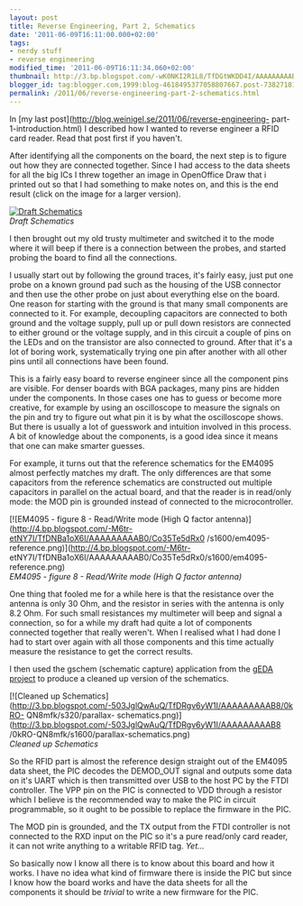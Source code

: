 ```yaml
---
layout: post
title: Reverse Engineering, Part 2, Schematics
date: '2011-06-09T16:11:00.000+02:00'
tags:
- nerdy stuff
- reverse engineering
modified_time: '2011-06-09T16:11:34.060+02:00'
thumbnail: http://3.bp.blogspot.com/-wK0NKI2R1L8/TfDGtWKDD4I/AAAAAAAAABs/85QZ_G3_vWw/s72-c/parallax-sketch.jpg
blogger_id: tag:blogger.com,1999:blog-4618495377058807667.post-7382718178092693831
permalink: /2011/06/reverse-engineering-part-2-schematics.html
---
```


In [my last post](http://blog.weinigel.se/2011/06/reverse-engineering-
part-1-introduction.html) I described how I wanted to reverse engineer
a RFID card reader. Read that post first if you haven't.

After identifying all the components on the board, the next step is to
figure out how they are connected together. Since I had access to the
data sheets for all the big ICs I threw together an image in
OpenOffice Draw that i printed out so that I had something to make
notes on, and this is the end result (click on the image for a larger
version).

[![Draft Schematics](http://3.bp.blogspot.com/-wK0NKI2R1L8/TfDGtWKDD4I/AAAAAAAAABs/85QZ_G3_vWw/s320/parallax-sketch.jpg)](http://3.bp.blogspot.com/-wK0NKI2R1L8/TfDGtWKDD4I/AAAAAAAAABs/85QZ_G3_vWw/s1600/parallax-sketch.jpg)<br/>
*Draft Schematics*

I then brought out my old trusty multimeter and switched it to the
mode where it will beep if there is a connection between the probes,
and started probing the board to find all the connections.

I usually start out by following the ground traces, it's fairly easy,
just put one probe on a known ground pad such as the housing of the
USB connector and then use the other probe on just about everything
else on the board. One reason for starting with the ground is that
many small components are connected to it. For example, decoupling
capacitors are connected to both ground and the voltage supply, pull
up or pull down resistors are connected to either ground or the
voltage supply, and in this circuit a couple of pins on the LEDs and
on the transistor are also connected to ground. After that it's a lot
of boring work, systematically trying one pin after another with all
other pins until all connections have been found.

This is a fairly easy board to reverse engineer since all the
component pins are visible. For denser boards with BGA packages, many
pins are hidden under the components. In those cases one has to guess
or become more creative, for example by using an oscilloscope to
measure the signals on the pin and try to figure out what pin it is by
what the oscilloscope shows. But there is usually a lot of guesswork
and intuition involved in this process. A bit of knowledge about the
components, is a good idea since it means that one can make smarter
guesses.

For example, it turns out that the reference schematics for the EM4095
almost perfectly matches my draft. The only differences are that some
capacitors from the reference schematics are constructed out multiple
capacitors in parallel on the actual board, and that the reader is in
read/only mode: the MOD pin is grounded instead of connected to the
microcontroller.

[![EM4095 - figure 8 - Read/Write mode (High Q factor antenna)](http://4.bp.blogspot.com/-M6tr-etNY7I/TfDNBa1oX6I/AAAAAAAAAB0/Co35Te5dRx0
/s1600/em4095-reference.png)](http://4.bp.blogspot.com/-M6tr-
etNY7I/TfDNBa1oX6I/AAAAAAAAAB0/Co35Te5dRx0/s1600/em4095-reference.png)<br/>*EM4095 - figure 8 - Read/Write mode (High Q factor antenna)*

One thing that fooled me for a while here is that the resistance over
the antenna is only 30 Ohm, and the resistor in series with the
antenna is only 8.2 Ohm. For such small resistances my multimeter will
beep and signal a connection, so for a while my draft had quite a lot
of components connected together that really weren't. When I realised
what I had done I had to start over again with all those components
and this time actually measure the resistance to get the correct
results.

I then used the gschem (schematic capture) application from the [gEDA
project](http://www.gpleda.org/) to produce a cleaned up version of
the schematics.

[![Cleaned up Schematics](http://3.bp.blogspot.com/-503JglQwAuQ/TfDRgv6yW1I/AAAAAAAAAB8/0kRO-
QN8mfk/s320/parallax-
schematics.png)](http://3.bp.blogspot.com/-503JglQwAuQ/TfDRgv6yW1I/AAAAAAAAAB8
/0kRO-QN8mfk/s1600/parallax-schematics.png)
<br/>*Cleaned up Schematics*

So the RFID part is almost the reference design straight out of the
EM4095 data sheet, the PIC decodes the DEMOD_OUT signal and outputs
some data on it's UART which is then transmitted over USB to the host
PC by the FTDI controller.  The VPP pin on the PIC is connected to VDD
through a resistor which I believe is the recommended way to make the
PIC in circuit programmable, so it ought to be possible to replace the
firmware in the PIC.

The MOD pin is grounded, and the TX output from the FTDI controller is
not connected to the RXD input on the PIC so it's a pure read/only
card reader, it can not write anything to a writable RFID
tag. _Yet..._

So basically now I know all there is to know about this board and how
it works. I have no idea what kind of firmware there is inside the PIC
but since I know how the board works and have the data sheets for all
the components it should be _trivial_ to write a new firmware for the
PIC.

